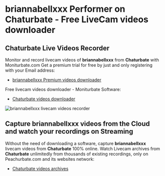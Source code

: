 # briannabellxxx Performer on Chaturbate - Free LiveCam videos downloader

## Chaturbate Live Videos Recorder

Monitor and record livecam videos of **briannabellxxx** from **Chaturbate** with Moniturbate.com
Get a premium trial for free by just and only registering with your Email address:
* [briannabellxxx Premium videos downloader](https://moniturbate.com/request-demo-licence-key.html)

Free livecam videos downloader - Moniturbate Software:
* [Chaturbate videos downloader](https://moniturbate.com/moniturbate-download-software.html)

![briannabellxxx livecam videos recorder](https://peachurnet.com/templates/moniturbate-software.png)


## Capture briannabellxxx videos from the Cloud and watch your recordings on Streaming

Without the need of downloading a software, capture **briannabellxxx** livecam videos from **Chaturbate** 100% online.
Watch Livecam archives from **Chaturbate** unlimitedly from thousands of existing recordings, only on Peachurbate.com and its websites network:
* [Chaturbate videos archives](https://peachurnet.com/)